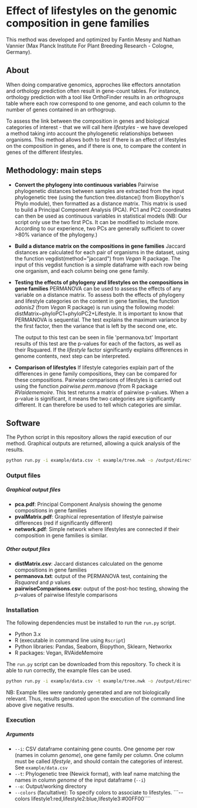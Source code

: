 # Effect of lifestyles on the genomic composition in gene families

This method was developed and optimized by Fantin Mesny and Nathan Vannier (Max Planck Institute For Plant Breeding Research - Cologne, Germany).

## About

When doing comparative genomics, approches like effectors annotation and orthology prediction often result in gene-count tables. For instance, orthology prediction with a tool like OrthoFinder results in an *orthogroups* table where each row correspond to one genome, and each column to the number of genes contained in an orthogroup.

To assess the link between the composition in genes and biological categories of interest - that we will call here *lifestyles* - we have developed a method taking into account the phylogenetic relationships between organisms. This method allows both to test if there is an effect of lifestyles on the composition in genes, and if there is one, to compare the content in genes of the different lifestyles.

## Methodology: main steps

- **Convert the phylogeny into continuous variables**
Pairwise phylogenetic distances between samples are extracted from the input phylogenetic tree (using the function tree.distance() from Biopython's Phylo module), then formatted as a distance matrix.
This matrix is used to build a Principal Component Analysis (PCA). PC1 and PC2 coordinates can then be used as continuous variables in statistical models 
(NB: Our script only use the two first PCs. It can be modified to include more. According to our experience, two PCs are generally sufficient to cover >80% variance of the phylogeny.)


- **Build a distance matrix on the compositions in gene families**
Jaccard distances are calculated for each pair of organisms in the dataset, using the function vegdist(method="jaccard") from *Vegan* R package.
The input of this vegdist function is a simple dataframe with each row being one organism, and each column being one gene family.

- **Testing the effects of phylogeny and lifestyles on the compositions in gene families**
PERMANOVA can be used to assess the effects of any variable on a distance matrix.
To assess both the effects of phylogeny and lifestyle categories on the content in gene families, the function *adonis2* (from *Vegan* R package) is run using the following model: distMatrix~phyloPC1+phyloPC2+Lifestyle.
It is important to know that PERMANOVA is sequential. The test explains the maximum variance by the first factor, then the variance that is left by the second one, etc.

    The output to this test can be seen in file 'permanova.txt'
    Important results of this test are the p-values for each of the factors, as well as their Rsquared.
    If the *lifestyle* factor significantly explains differences in genome contents, next step can be interpreted.


- **Comparison of lifestyles**
If lifestyle categories explain part of the differences in gene family compositions, they can be compared for these compositions.
Pairwise comparisons of lifestyles is carried out using the function *pairwise.perm.manova* (from R package *RVaidememoire*. This test returns a matrix of pairwise p-values. When a p-value is significant, it means the two categories are significantly different. It can therefore be used to tell which categories are similar.


## Software

The Python script in this repository allows the rapid execution of our method. Graphical outputs are returned, allowing a quick analysis of the results.

```bash
python run.py -i example/data.csv -t example/tree.nwk -o /output/directory -colors lifestyle1:blue,lifestyle2:green
```

### Output files

##### Graphical output files
- **pca.pdf**: Principal Component Analysis showing the genome compositions in gene families
- **pvalMatrix.pdf**: Graphical representation of lifestyle pairwise differences (red if significantly different)
- **network.pdf**: Simple network where lifestyles are connected if their composition in gene families is similar.

##### Other output files
- **distMatrix.csv**: Jaccard distances calculated on the genome compositions in gene families
- **permanova.txt**: output of the PERMANOVA test, containing the *Rsquared* and *p* values
- **pairwiseComparisons.csv**: output of the post-hoc testing, showing the *p*-values of pairwise lifestyle comparisons


### Installation


The following dependencies must be installed to run the ```run.py``` script.

- Python 3.x
- R (executable in command line using ```Rscript```)
- Python libraries: Pandas, Seaborn, Biopython, Sklearn, Networkx
- R packages: Vegan, RVAideMemoire

The ```run.py``` script can be downloaded from this repository.
To check it is able to run correctly, the example files can be used.

```bash
python run.py -i example/data.csv -t example/tree.nwk -o /output/directory 
```
NB: Example files were randomly generated and are not biologically relevant. Thus, results generated upon the execution of the command line above give negative results.


### Execution

##### Arguments

- ```--i```: CSV dataframe containing gene counts. One genome per row (names in column *genome*), one gene family per column. One column must be called *lifestyle*, and should contain the categories of interest. See ```example/data.csv```
- ```--t```: Phylogenetic tree (Newick format), with leaf name matching the names in column *genome* of the input dataframe (```--i```)
- ```--o```: Output/working directory
- ```--colors``` (facultative): To specify colors to associate to lifestyles. ```--colors lifestyle1:red,lifestyle2:blue,lifestyle3:#00FF00````
